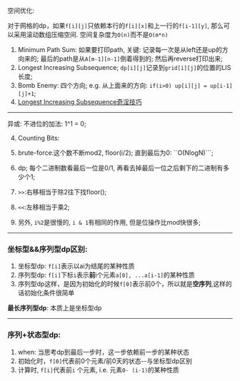 空间优化: 

对于网格的dp，如果```f[i][j]```只依赖本行的```f[i][x]```和上一行的```f[i-1][y]```, 那么可以采用滚动数组压缩空间. 空间复杂度为```O(n)```而不是```O(m*n)```

1. Minimum Path Sum: 如果要打印path, 关键: 记录每一次是从left还是up的方向来的; 最后的path是从```A[m-1][n-1]```倒着得到的; 然后再reverse打印出来;
2. Longest Increasing Subsequence; ```dp[i][j]```记录到```grid[i][j]```的位置的LIS长度;
3. Bomb Enemy: 四个方向; e.g. 从上面来的方向: ```if(i>0) up[i][j] = up[i-1][j]+1```;
4. [Longest Increasing Subsequence奇淫技巧](https://leetcode.com/problems/longest-increasing-subsequence/discuss/74824/JavaPython-Binary-search-O(nlogn)-time-with-explanation)
---

异或: 不进位的加法: 1^1 = 0;

4. Counting Bits: 

  1. brute-force:这个数不断mod2, floor(i/2); 直到最后为0: ``O(NlogN)```;
  2. dp; 每个二进制数看最后一位是0/1, 再看去掉最后一位之后剩下的二进制有多少个1;
  3. ```>>```:右移相当于除2往下找floor();
  4. ```<<```:左移相当于乘2;
  5. 另外, ```i%2```是很慢的, ```i & 1```有相同的作用, 但是位操作比mod快很多;
---
### 坐标型&&序列型dp区别: 
1. 坐标型dp: ```f[i]```表示以ai为结尾的某种性质
2. 序列型dp: ```f[i]```下标```i```表示**前**i个元素```a[0], ...a[i-1]```的某种性质
3. 序列型dp这样，是因为初始化的时候```f[0]```表示前0个，所以就是**空序列**,这样的话初始化条件很简单

**最长序列型dp**: 本质上是坐标型dp

--- 
### 序列+状态型dp: 
1. when: 当思考dp到最后一步时，这一步依赖前一步的某种状态
2. 初始化时，```f[0]```代表前0个元素/前0天的状态--与坐标型dp区别
3. 计算时, ```f[i]```代表前```i``` 个元素, i.e. 元素```0- (i-1)```的某种性质 
